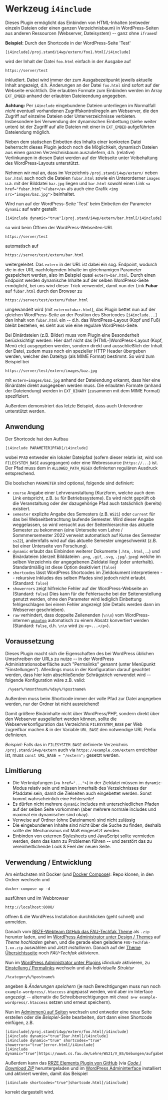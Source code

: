 Werkzeug `i4include`
====================

Dieses Plugin ermöglicht das Einbinden von HTML-Inhalten (entweder einzeln
Dateien oder einen ganzen Verzeichnisbaum) in WordPress-Seiten aus anderen
Ressourcen (Webserver, Dateisystem) -- ganz ohne `iframe`s!


**Beispiel:** Durch den Shortcode in der WordPress-Seite 'Test'

    [i4include]/proj.stand/i4wp/extern/foo1.html[/i4include]

wird der Inhalt der Datei `foo.html` einfach in der Ausgabe auf

    https://server/test

inkludiert.
Dabei wird immer der zum Ausgabezeitpunkt jeweils aktuelle Inhalt angezeigt,
d.h. Änderungen an der Datei `foo.html` sind sofort auf der Webseite ersichtlich.
Die erlaubten Formate zum Einbinden werden im Array `EXT_EMBED`
anhand der erlaubten Dateieendung angegeben.

**Achtung:** Per `i4include` eingebundene Dateien unterliegen im Normalfall
_nicht_ eventuell vorhandenen Zugriffskontrollregeln am Webserver, die den
Zugriff auf einzelne Dateien oder Unterverzeichnisse verbieten. Insbesondere
bei Verwendung der dynamischen Einbettung (siehe weiter unten) ist der Zugriff
auf alle Dateien mit einer in `EXT_EMBED` aufgeführten Dateiendung
möglich.

Neben dem statischen Einbetten des Inhalts einer konkreten Datei beherrscht
dieses Plugin jedoch noch die Möglichkeit, dynamisch Dateien aus einen ganzen
Verzeichnisbaum auszuliefern, d.h. (relative) Verlinkungen in diesen Datei
werden auf der Webseite unter Veibehaltung des WordPress-Layouts unterstützt.

Nehmen wir mal an, dass im Verzeichnis `/proj.stand/i4wp/extern/` neben `bar.html`
auch noch die Dateien `fubar.html` sowie  ein Unterorderner `images` u.a. mit der
Bilddatei `baz.jpg` liegen und `bar.html` sowohl einen Link
`<a href="fubar.html">Fubar</a>` als auch eine Grafik `<img src="images/baz.jpg">`
beinhaltet.

Wird nun auf der WordPress-Seite 'Test' beim Einbetten der Parameter `dynamic`
auf wahr gestellt

    [i4include dynamic="true"]/proj.stand/i4wp/extern/bar.html[/i4include]

so wird beim Öffnen der WordPress-Webseiten-URL

    https://server/test

automatisch auf

    https://server/test/extern/bar.html

weitergeleitet. Das `extern` in der URL ist dabei ein sog. Endpoint,
wodurch die in der URL nachfolgenden Inhalte im gleichnamigen Parameter
gespeichert werden, also im Beispiel quasi `extern=bar.html`.
Durch einen Endpoint werden dynamische Inhalte auf der selben WordPress-Seite 
ermöglicht, bei uns wird dieser Trick verwendet, damit nun der Link **Fubar**
auf `fubar.html` durch den Browser zu

    https://server/test/extern/fubar.html

umgewandelt wird (mit `extern=fubar.html`), das Plugin bettet nun auf der
gleichen WordPress-Seite an der Position des Shortcodes `[i4include...]` den
Inhalt von `fubar.html` ein -- d.h. das WordPress-Layout (Kopf und Fuß) bleibt
bestehen, es sieht aus wie eine reguläre WordPress-Seite.

Bei Binärdateien (z.B. Bilder) muss vom Plugin eine Besonderheit berücksichtigt
werden:
Hier darf nicht das [HTML-]WordPress-Layout (Kopf, Menü etc) ausgegeben werden,
sondern direkt und ausschließlich der Inhalt der Datei, zudem muss noch ein
spezieller HTTP Header übergeben werden, welcher den Dateityp (als MIME Format)
bestimmt.
So wird zum Beispiel bei

    https://server/test/extern/images/baz.jpg

mit `extern=images/baz.jpg` anhand der Dateiendung erkannt, dass hier eine 
Binärdatei direkt ausgegeben werden muss.
Die erlaubten Formate (anhand der Dateiendung) werden in `EXT_BINARY`
(zusammen mit dem MIME Format) spezifiziert.

Außerdem demonstriert das letzte Beispiel, dass auch Unterordner unterstützt
werden.


Anwendung
---------

Der Shortcode hat den Aufbau

    [i4include PARAMETER]PFAD[/i4include]

wobei `PFAD` entweder ein lokaler Dateipfad (sofern dieser relativ ist, 
wird von `FILESYSTEM_BASE` ausgegangen) oder eine Webressource (`https://...`)
ist.
Der Pfad muss dem in `ALLOWED_PATH_REGEX` definierten regulären Ausdruck
entsprechend.


Die boolschen `PARAMETER` sind optional, folgende sind definiert:

 * `course` Angabe einer Lehrveranstaltung (Kurzform, welche auch dem Link
   entspricht, z.B. `bs` für Betriebssysteme).
   Es wird nicht geprüft ob die Veranstaltung oder der dazugehörige Pfad auch
   tatsächlich (bereits) existiert.
 * `semester` explizite Angabe des Semesters (z.B. `WS21`) oder `current` für
   das bei Webseitbetrachtung laufende Semester.
   Wird dieser Angabe weggelassen, so wird versucht aus der Seitenhierarchie das
   aktuelle Semester zu bekommen (eine Unterseite vom Lehre / Sommmersemester 2022
   verweist automatisch auf Kurse des Semester `ss22`), andernfalls wird auf das
   aktuelle Semester umgeschwenkt (z.B. bei einer Unterseite von Forschung).
 * `dynamic` erlaubt das Einbinden weiterer Dokumente (`.htm`, `.html`, ...) und
   Binärdateien (derzeit Bilddateien `.png`, `.gif`, `.svg`, `.jpg`/`.jpeg`)
   welche im selben Verzeichnis der angegebenen Zieldatei liegt (oder unterhalb).
   Standardmäßig ist diese Option deaktiviert (`false`)
 * `shortcodes` lässt WordPress Shortcodes im Zieldokument interpretieren --
   rekursive Inkludes des selben Pfades sind jedoch nicht erlaubt.
   (Standard: `false`)
 * `showerrors` zeigt hilfreiche Fehler auf der WordPress-Webseite an (Standard: `false`)
   Dies kann für die Fehlersuche bei der Seitenerstellung genutzt werden,
   ohne den Parameter wird lediglich Einbettung fehlgeschlagen bei einem Fehler
   angezeigt (die Details werden dann im Webserver geschrieben).
 * `raw` verhindert, dass doppelte Zeilenenden (`\n\n`) vom WordPress-internen
   [`wpautop`](https://developer.wordpress.org/reference/functions/wpautop/)
   automatisch zu einem Absatz konvertiert werden (Standard: `false`, d.h.
   `\n\n` wird zu `<p>...</p>`).


Voraussetzung
-------------

Dieses Plugin macht sich die Eigenschaften des bei WordPress üblichen
Umschreiben der URLs zu nutze -- in der WordPress Administrationsoberfläche
auch "Permalinks" genannt (unter Menüpunkt "Einstellungen").
Allerdings muss in der Konfiguration darauf geachtet werden, dass hier
kein abschließender Schrägstrich verwendet wird -- folgende Konfiguration
wäre z.B. valid:

     /%year%/%monthnum%/%day%/%postname%


Außerdem muss beim Shortcode immer der volle Pfad zur Datei angegeben werden,
nur der Ordner ist nicht ausreichend!

Damit größere Binärinhalte nicht über WordPress/PHP, sondern direkt über den
Webserver ausgeliefert werden können, sollte die Webserverkonfiguration das
Verzeichnis `FILESYSTEM_BASE` per Web zugreifbar machen & in der Variable
`URL_BASE` den notwendige URL Prefix definieren. 

*Beispiel:* Falls das in `FILESYSTEM_BASE` definierte Verzeichnis
`/proj.stand/i4wp/extern` auch via `https://example.com/extern` erreichbar ist,
muss `const URL_BASE = "/extern";` gesetzt werden.


Limitierung
-----------

 * Die Verknüpfungen (`<a href="...">`) in der Zieldatei müssen im `dynamic`-Modus
   relativ sein und müssen innerhalb des Verzeichnisses der Pfaddatei sein,
   damit die Zielseiten auch eingebettet werden.
   Sonst kommt wahrscheinlich eine Fehlerseite!
 * Es dürfen nicht mehrere `dynamic` includes mit unterschiedlichen Pfaden auf
   der selben Seite vorkommen (aber mehrere normale includes und maximal ein
   dynamischer sind okay).
 * Verweise auf Ordner (ohne Dateinamen) sind nicht zulässig
 * Die eingebundenen Inhalte sind nicht über die Suche zu finden, deshalb
   sollte der Mechanismus mit Maß eingesetzt werden.
 * Einbinden von externen Stylesheets und JavaScript sollte vermieden werden,
   denn das kann zu Problemen führen -- und zerstört das zu vereinheitlichende 
   Look & Feel der neuen Seite.


Verwendung / Entwicklung
------------------------

Am einfachsten mit Docker (und [Docker Compose](https://docs.docker.com/compose/install/)):
Repo klonen, in den Ordner wechseln und

    docker-compose up -d

ausführen und im Webbrowser

    http://localhost:8000/

öffnen & die WordPress Installation durchklicken (geht schnell) und anmelden.

Danach vom [RRZE-Webteam GitHub das FAU-Techfak Theme](https://github.com/RRZE-Webteam/FAU-Techfak/releases)
als `.zip` herunter laden, und im [WordPress Administrator unter Design / Themes](http://localhost:8000/wp-admin/theme-install.php)
auf *Theme hochladen* gehen, und die gerade eben geladene `FAU-Techfak-1.xx.zip`
auswählen und *Jetzt installieren*.
Danach auf der [Theme Übersichtsseite](http://localhost:8000/wp-admin/themes.php)
noch *FAU-Techfak* aktivieren.

Nun im [WordPress Administrator unter Plugins](http://localhost:8000/wp-admin/plugins.php)
*i4include* aktivieren, zu [Einstellung / Permalinks](http://localhost:8000/wp-admin/options-permalink.php)
wechseln und als *Individuelle Struktur* 

    /%category%/%postname%

angeben & *Änderungen speichern* (je nach Berechtigungen muss nun noch
`example-wordpress/.htaccess` angepasst werden, wird aber im Interface angezeigt --
alternativ die Schreibberechtigungen mit `chmod a+w example-wordpress/.htaccess`
setzen und erneut speichern).

Nun im [Adminmenü auf Seiten](http://localhost:8000/wp-admin/edit.php?post_type=page)
wechseln und entweder eine neue Seite erstellen oder die *Beispiel-Seite* bearbeiten,
dort dann einen Shortcode einfügen, z.B.

    [i4include]/proj.stand/i4wp/extern/foo.html[/i4include]
    [i4include dynamic="true"]bar.html[/i4include]
    [i4include dynamic="true" shortcodes="true" showerrors="true"]error.html[/i4include]
    [i4include dynamic="true"]https://www4.cs.fau.de/Lehre/WS21/V_BS/Uebungen/aufgabe0/a0.shtml[/i4include]

Außerdem kann das [RRZE Elements Plugin von GitHub](https://github.com/RRZE-Webteam/rrze-elements)
(via [*Code* / *Download ZIP*](https://github.com/RRZE-Webteam/rrze-elements/archive/refs/heads/master.zip)
heruntergeladen und im [WordPress Admininterface](http://localhost:8000/wp-admin/plugins.php)
installiert und aktiviert werden, damit das Beispiel

    [i4include shortcodes="true"]shortcode.html[/i4include]

korrekt dargestellt wird.
